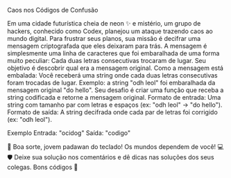 Caos nos Códigos de Confusão

Em uma cidade futurística cheia de neon ✨ e mistério, um grupo de hackers, conhecido como Codex, planejou um ataque trazendo caos ao mundo digital. Para frustrar seus planos, sua missão é decifrar uma mensagem criptografada que eles deixaram para trás.
A mensagem é simplesmente uma linha de caracteres que foi embaralhada de uma forma muito peculiar: Cada duas letras consecutivas trocaram de lugar. Seu objetivo é descobrir qual era a mensagem original.
Como a mensagem está embalada:
Você receberá uma string onde cada duas letras consecutivas foram trocadas de lugar.
Exemplo: a string "odh leol" foi embaralhada da mensagem original "do hello".
Seu desafio é criar uma função que receba a string codificada e retorne a mensagem original.
Formato de entrada: Uma string com tamanho par com letras e espaços (ex: "odh leol" -> "do hello").
Formato de saída: A string decifrada onde cada par de letras foi corrigido (ex: "odh leol").

Exemplo
Entrada: "ocidog"
Saída: "codigo"

🚀 Boa sorte, jovem padawan do teclado! Os mundos dependem de você! 💻🛡️
Deixe sua solução nos comentários e dê dicas nas soluções dos seus colegas.
Bons códigos 🤘
